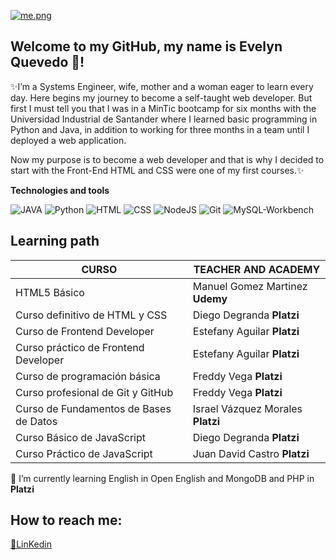 [![me.png](https://i.postimg.cc/15xsM2cG/me.png)](https://postimg.cc/Thcz3ks1)
## Welcome to my GitHub, my name is Evelyn Quevedo 👋!



<!--
**EvelynDevia29/EvelynDevia29** is a ✨ _special_ ✨ repository because its `README.md` (this file) appears on your GitHub profile.

Here are some ideas to get you started:

- 🔭 I’m currently working on ...
- 🌱 I’m currently learning ...
- 👯 I’m looking to collaborate on ...
- 🤔 I’m looking for help with ...
- 💬 Ask me about ...
- 📫 How to reach me: ...
- 😄 Pronouns: ...
- ⚡ Fun fact: ...
-->
✨I’m a Systems Engineer, wife, mother and a woman eager to learn every day. Here begins my journey to become a self-taught web developer. But first I must tell you that I was in a MinTic bootcamp for six months with the Universidad Industrial de Santander where I learned basic programming in Python and Java, in addition to working for three months in a team until I deployed a web application.

Now my purpose is to become a web developer and that is why I decided to start with the Front-End HTML and CSS were one of my first courses.✨

__Technologies and tools__

![JAVA](https://img.shields.io/badge/-JAVA-green)
![Python](https://img.shields.io/badge/-Python-green)
![HTML](https://img.shields.io/badge/HTML5-green)
![CSS](https://img.shields.io/badge/CSS-green)
![NodeJS](https://img.shields.io/badge/NodeJS-green)
![Git](https://img.shields.io/badge/Git-green)
![MySQL-Workbench](https://img.shields.io/badge/MySQL-Workbench-yellowgreen)



## __Learning path__


**CURSO** | **TEACHER AND ACADEMY**
----------|------------------------
HTML5 Básico|Manuel Gomez Martinez **Udemy**
Curso definitivo de HTML y CSS|Diego Degranda **Platzi**
Curso de Frontend Developer|Estefany Aguilar **Platzi**
Curso práctico de Frontend Developer|Estefany Aguilar **Platzi**
Curso de programación básica|Freddy Vega **Platzi**
Curso profesional de Git y GitHub|Freddy Vega **Platzi**
Curso de Fundamentos de Bases de Datos|Israel Vázquez Morales **Platzi**
Curso Básico de JavaScript|Diego Degranda **Platzi**
Curso Práctico de JavaScript|Juan David Castro **Platzi**


🌱 I’m currently learning English in Open English and MongoDB and PHP in **Platzi**

## __How to reach me:__

[🔗LinKedin](https://www.linkedin.com/in/evelyn-quevedo-devia-a9472989/)  
